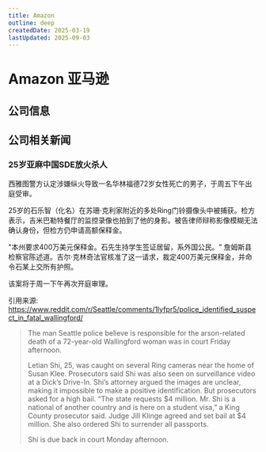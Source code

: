 ```yaml
---
title: Amazon
outline: deep
createdDate: 2025-03-19
lastUpdated: 2025-09-03
---
```


# Amazon 亚马逊

## 公司信息

<DirectHireCompanyTable state="washington" city="seattle" companyJsonFileName="amazon" />

## 公司相关新闻

### 25岁亚麻中国SDE放火杀人

西雅图警方认定涉嫌纵火导致一名华林福德72岁女性死亡的男子，于周五下午出庭受审。

25岁的石乐智（化名）在苏珊·克利家附近的多处Ring门铃摄像头中被捕获。检方表示，吉米巴勒特餐厅的监控录像也拍到了他的身影。被告律师辩称影像模糊无法确认身份，但检方仍申请高额保释金。

"本州要求400万美元保释金。石先生持学生签证居留，系外国公民。" 詹姆斯县检察官陈述道。吉尔·克林奇法官核准了这一请求，裁定400万美元保释金，并命令石某上交所有护照。

该案将于周一下午再次开庭审理。

引用来源: https://www.reddit.com/r/Seattle/comments/1lyfpr5/police_identified_suspect_in_fatal_wallingford/

> The man Seattle police believe is responsible for the arson-related death of a 72-year-old Wallingford woman was in court Friday afternoon.
> 
>Letian Shi, 25, was caught on several Ring cameras near the home of Susan Klee. Prosecutors said Shi was also seen on surveillance video at a Dick’s Drive-In.
>Shi’s attorney argued the images are unclear, making it impossible to make a positive identification. But prosecutors asked for a high bail.
>“The state requests $4 million. Mr. Shi is a national of another country and is here on a student visa,” a King County prosecutor said.
>Judge Jill Klinge agreed and set bail at $4 million. She also ordered Shi to surrender all passports.
> 
>Shi is due back in court Monday afternoon.
